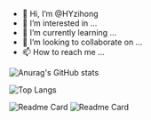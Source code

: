 - 👋 Hi, I’m @HYzihong
- 👀 I’m interested in ...
- 🌱 I’m currently learning ...
- 💞️ I’m looking to collaborate on ...
- 📫 How to reach me ...

![Anurag's GitHub stats](https://github-readme-stats.vercel.app/api?username=HYzihong&show_icons=true&theme=radical)

![Top Langs](https://github-readme-stats.vercel.app/api/top-langs/?username=HYzihong&show_icons=true&theme=radical)

![Readme Card](https://github-readme-stats.vercel.app/api/pin/?username=HYzihong&repo=vue3_use_case&show_icons=true&theme=radical)
![Readme Card](https://github-readme-stats.vercel.app/api/pin/?username=HYzihong&repo=node_playwright_weibo&show_icons=true&theme=radical)


<!---
HYzihong/HYzihong is a ✨ special ✨ repository because its `README.md` (this file) appears on your GitHub profile.
You can click the Preview link to take a look at your changes.
--->
